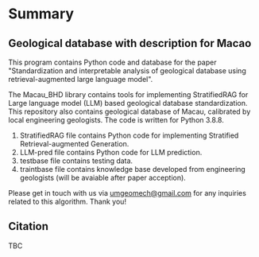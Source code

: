 # Summary

## Geological database with description for Macao
This program contains Python code and database for the paper "Standardization and interpretable analysis of geological database using retrieval-augmented large language model".

The Macau_BHD library contains tools for implementing StratifiedRAG for Large language model (LLM) based geological database standardization. This repository also contains geological database of Macau, calibrated by local engineering geologists. The code is written for Python 3.8.8.

1. StratifiedRAG file contains Python code for implementing Stratified Retrieval-augmented Generation.
2. LLM-pred file contains Python code for LLM prediction.
3. testbase file contains testing data.
3. traintbase file contains knowledge base developed from engineering geologists (will be avaiable after paper acception).

Please get in touch with us via umgeomech@gmail.com for any inquiries related to this algorithm. Thank you!

## Citation
TBC
